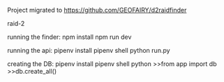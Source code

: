 Project migrated to https://github.com/GEOFAIRY/d2raidfinder

raid-2

running the finder:
    npm install
    npm run dev

running the api:
    pipenv install
    pipenv shell
    python run.py


creating the DB:
    pipenv install
    pipenv shell
    python
    >>from app import db
    >>db.create_all()
